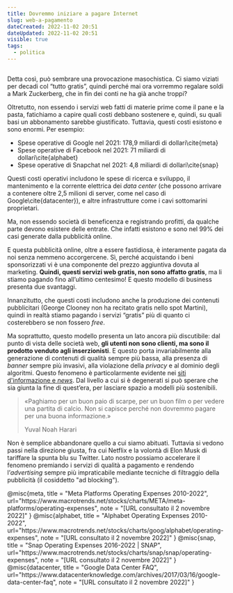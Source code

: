 ```yaml
---
title: Dovremmo iniziare a pagare Internet
slug: web-a-pagamento
dateCreated: 2022-11-02 20:51
dateUpdated: 2022-11-02 20:51
visible: true
tags:
  - politica
---
```


##

<span class="newthought">Detta così</span>, può sembrare una provocazione masochistica. Ci siamo viziati per decadi col “tutto gratis”, quindi perché mai ora vorremmo regalare soldi a Mark Zuckerberg, che in fin dei conti ne ha già anche troppi?

Oltretutto, non essendo i servizi web fatti di materie prime come il pane e la pasta, fatichiamo a capire quali costi debbano sostenere e, quindi, su quali basi un abbonamento sarebbe giustificato. Tuttavia, questi costi esistono e sono enormi. Per esempio:

- Spese operative di Google nel 2021: 178,9 miliardi di dollari\cite{meta}
- Spese operative di Facebook nel 2021: 71 miliardi di dollari\cite{alphabet}
- Spese operative di Snapchat nel 2021: 4,8 miliardi di dollari\cite{snap}

Questi costi operativi includono le spese di ricerca e sviluppo, il mantenimento e la corrente elettrica dei _data center_ (che possono arrivare a contenere oltre 2,5 milioni di server, come nel caso di Google\cite{datacenter}), e altre infrastrutture come i cavi sottomarini proprietari.

Ma, non essendo società di beneficenza e registrando profitti, da qualche parte devono esistere delle entrate. Che infatti esistono e sono nel 99% dei casi generate dalla pubblicità online.

E questa pubblicità online, oltre a essere fastidiosa, è interamente pagata da noi senza nemmeno accorgercene. Sì, perché acquistando i beni sponsorizzati vi è una componente del prezzo aggiuntiva dovuta al marketing. **Quindi, questi servizi web gratis, non sono affatto gratis**, ma li stiamo pagando fino all’ultimo centesimo! E questo modello di business presenta due svantaggi.

Innanzitutto, che questi costi includono anche la produzione dei contenuti pubblicitari (George Clooney non ha recitato gratis nello spot Martini), quindi in realtà stiamo pagando i servizi “gratis” più di quanto ci costerebbero se non fossero _free_.

Ma soprattutto, questo modello presenta un lato ancora più discutibile: dal punto di vista delle società web, **gli utenti non sono clienti, ma sono il prodotto venduto agli inserzionisti**. E questo porta invariabilmente alla generazione di contenuti di qualità sempre più bassa, alla presenza di _banner_ sempre più invasivi, alla violazione della _privacy_ e al dominio degli algoritmi. Questo fenomeno è particolarmente evidente nei [siti d'informazione e _news_](/notes/giornali). Dal livello a cui si è degenerati si può sperare che sia giunta la fine di quest’era, per lasciare spazio a modelli più sostenibili.

<div class="epigraph">
    <blockquote>
        <p>«Paghiamo per un buon paio di scarpe, per un buon film o per vedere una partita di calcio. Non si capisce perché non dovremmo pagare per una buona informazione.»</p>
        <footer>Yuval Noah Harari</footer>
    </blockquote>
</div>

Non è semplice abbandonare quello a cui siamo abituati. Tuttavia si vedono passi nella direzione giusta, fra cui Netflix e la volontà di Elon Musk di tariffare la spunta blu su Twitter. Lato nostro possiamo accelerare il fenomeno premiando i servizi di qualità a pagamento e rendendo l’_advertising_ sempre più impraticabile mediante tecniche di filtraggio della pubblicità (il cosiddetto "ad blocking").

<bibliography>
@misc{meta,
   title = "Meta Platforms Operating Expenses 2010-2022",
   url="https://www.macrotrends.net/stocks/charts/META/meta-platforms/operating-expenses",
   note = "[URL consultato il 2 novembre 2022]"
}
@misc{alphabet,
   title = "Alphabet Operating Expenses 2010-2022",
   url="https://www.macrotrends.net/stocks/charts/goog/alphabet/operating-expenses",
   note = "[URL consultato il 2 novembre 2022]"
}
@misc{snap,
   title = "Snap Operating Expenses 2016-2022 | SNAP",
url="https://www.macrotrends.net/stocks/charts/snap/snap/operating-expenses",
   note = "[URL consultato il 2 novembre 2022]"
}
@misc{datacenter,
   title = "Google Data Center FAQ",
   url="https://www.datacenterknowledge.com/archives/2017/03/16/google-data-center-faq",
   note = "[URL consultato il 2 novembre 2022]"
}
<bibliography>
